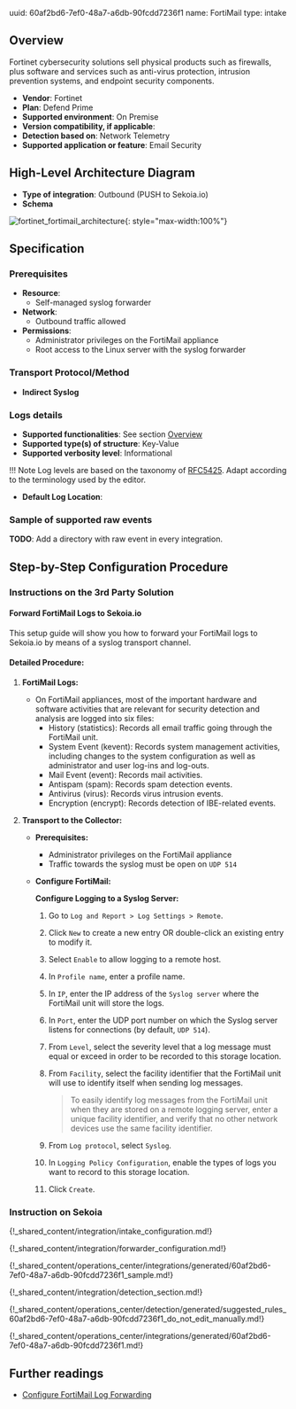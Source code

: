 uuid: 60af2bd6-7ef0-48a7-a6db-90fcdd7236f1
name: FortiMail
type: intake

## Overview

Fortinet cybersecurity solutions sell physical products such as firewalls, plus software and services such as anti-virus protection, intrusion prevention systems, and endpoint security components.

- **Vendor**: Fortinet
- **Plan**: Defend Prime
- **Supported environment**: On Premise
- **Version compatibility, if applicable**:
- **Detection based on**: Network Telemetry
- **Supported application or feature**: Email Security

## High-Level Architecture Diagram

- **Type of integration**: Outbound (PUSH to Sekoia.io)
- **Schema**

![fortinet_fortimail_architecture](/assets/integration/fortinet_fortimail_architecture.png){: style="max-width:100%"}

## Specification

### Prerequisites

- **Resource**:
    - Self-managed syslog forwarder
- **Network**:
    - Outbound traffic allowed
- **Permissions**:
    - Administrator privileges on the FortiMail appliance
    - Root access to the Linux server with the syslog forwarder

### Transport Protocol/Method

- **Indirect Syslog**

### Logs details

- **Supported functionalities**: See section [Overview](#overview)
- **Supported type(s) of structure**: Key-Value
- **Supported verbosity level**: Informational

!!! Note
    Log levels are based on the taxonomy of [RFC5425](https://datatracker.ietf.org/doc/html/rfc5424). Adapt according to the terminology used by the editor.

- **Default Log Location**:

### Sample of supported raw events

**TODO**: Add a directory with raw event in every integration.

## Step-by-Step Configuration Procedure

### Instructions on the 3rd Party Solution

#### Forward FortiMail Logs to Sekoia.io

This setup guide will show you how to forward your FortiMail logs to Sekoia.io by means of a syslog transport channel.

#### Detailed Procedure:

1. **FortiMail Logs:**
    - On FortiMail appliances, most of the important hardware and software activities that are relevant for security detection and analysis are logged into six files:
      - History (statistics): Records all email traffic going through the FortiMail unit.
      - System Event (kevent): Records system management activities, including changes to the system configuration as well as administrator and user log-ins and log-outs.
      - Mail Event (event): Records mail activities.
      - Antispam (spam): Records spam detection events.
      - Antivirus (virus): Records virus intrusion events.
      - Encryption (encrypt): Records detection of IBE-related events.

2. **Transport to the Collector:**

    - **Prerequisites:**
      - Administrator privileges on the FortiMail appliance
      - Traffic towards the syslog must be open on `UDP 514`

    - **Configure FortiMail:**

      **Configure Logging to a Syslog Server:**

      1. Go to `Log and Report > Log Settings > Remote`.
      2. Click `New` to create a new entry OR double-click an existing entry to modify it.
      3. Select `Enable` to allow logging to a remote host.
      4. In `Profile name`, enter a profile name.
      5. In `IP`, enter the IP address of the `Syslog server` where the FortiMail unit will store the logs.
      6. In `Port`, enter the UDP port number on which the Syslog server listens for connections (by default, `UDP 514`).
      7. From `Level`, select the severity level that a log message must equal or exceed in order to be recorded to this storage location.
      8. From `Facility`, select the facility identifier that the FortiMail unit will use to identify itself when sending log messages.

         > To easily identify log messages from the FortiMail unit when they are stored on a remote logging server, enter a unique facility identifier, and verify that no other network devices use the same facility identifier.

      9. From `Log protocol`, select `Syslog`.
      10. In `Logging Policy Configuration`, enable the types of logs you want to record to this storage location.
      11. Click `Create`.

### Instruction on Sekoia

{!_shared_content/integration/intake_configuration.md!}

{!_shared_content/integration/forwarder_configuration.md!}

{!_shared_content/operations_center/integrations/generated/60af2bd6-7ef0-48a7-a6db-90fcdd7236f1_sample.md!}

{!_shared_content/integration/detection_section.md!}

{!_shared_content/operations_center/detection/generated/suggested_rules_60af2bd6-7ef0-48a7-a6db-90fcdd7236f1_do_not_edit_manually.md!}

{!_shared_content/operations_center/integrations/generated/60af2bd6-7ef0-48a7-a6db-90fcdd7236f1.md!}


## Further readings

- [Configure FortiMail Log Forwarding](https://docs.fortinet.com/document/fortimail/6.2.0/administration-guide/332364/configuring-logging#logging_2063907032_1949484)